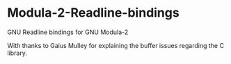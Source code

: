 # Modula-2-Readline-bindings
GNU Readline bindings for GNU Modula-2

With thanks to Gaius Mulley for explaining the buffer issues regarding the C library.